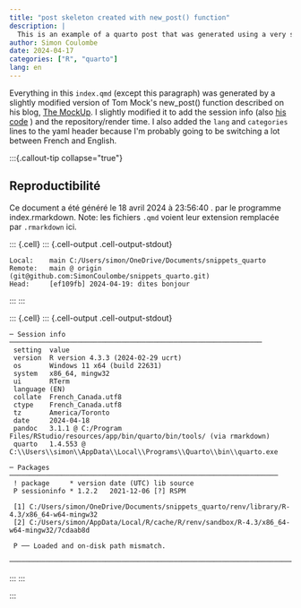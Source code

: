 ```yaml
---
title: "post skeleton created with new_post() function"
description: |
  This is an example of a quarto post that was generated using a very slightly modified version of Tom Mock's new_post() function
author: Simon Coulombe
date: 2024-04-17
categories: ["R", "quarto"]
lang: en
---
```




Everything in this `index.qmd` (except this paragraph) was generated by a slightly modified version of Tom Mock's new_post() function described on his blog, [The MockUp](https://themockup.blog/posts/2022-11-08-use-r-to-generate-a-quarto-blogpost/).  I slightly modified it to add the session info (also [his code](https://themockup.blog/posts/2022-04-18-session-info/) ) and the repository/render time.  I also added the `lang` and `categories` lines to the yaml header because I'm probably going to be switching a lot between French and English.   

:::{.callout-tip collapse="true"}
## Reproductibilité  

Ce document a été généré le 18 avril 2024 à 23:56:40 .    par le programme index.rmarkdown.  Note: les fichiers `.qmd` voient leur extension remplacée par `.rmarkdown` ici.  


::: {.cell}
::: {.cell-output .cell-output-stdout}

```
Local:    main C:/Users/simon/OneDrive/Documents/snippets_quarto
Remote:   main @ origin (git@github.com:SimonCoulombe/snippets_quarto.git)
Head:     [ef109fb] 2024-04-19: dites bonjour
```


:::
:::

::: {.cell}
::: {.cell-output .cell-output-stdout}

```
─ Session info ───────────────────────────────────────────────────────────────
 setting  value
 version  R version 4.3.3 (2024-02-29 ucrt)
 os       Windows 11 x64 (build 22631)
 system   x86_64, mingw32
 ui       RTerm
 language (EN)
 collate  French_Canada.utf8
 ctype    French_Canada.utf8
 tz       America/Toronto
 date     2024-04-18
 pandoc   3.1.1 @ C:/Program Files/RStudio/resources/app/bin/quarto/bin/tools/ (via rmarkdown)
 quarto   1.4.553 @ C:\\Users\\simon\\AppData\\Local\\Programs\\Quarto\\bin\\quarto.exe

─ Packages ───────────────────────────────────────────────────────────────────
 ! package     * version date (UTC) lib source
 P sessioninfo * 1.2.2   2021-12-06 [?] RSPM

 [1] C:/Users/simon/OneDrive/Documents/snippets_quarto/renv/library/R-4.3/x86_64-w64-mingw32
 [2] C:/Users/simon/AppData/Local/R/cache/R/renv/sandbox/R-4.3/x86_64-w64-mingw32/7cdaab8d

 P ── Loaded and on-disk path mismatch.

──────────────────────────────────────────────────────────────────────────────
```


:::
:::

:::
